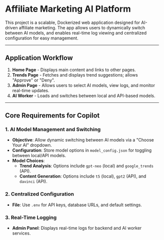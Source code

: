 
# Affiliate Marketing AI Platform

This project is a scalable, Dockerized web application designed for AI-driven affiliate marketing.
The app allows users to dynamically switch between AI models, and enables real-time log viewing
and centralized configuration for easy management.

---

## Application Workflow
1. **Home Page** - Displays main content and links to other pages.
2. **Trends Page** - Fetches and displays trend suggestions; allows "Approve" or "Deny".
3. **Admin Page** - Allows users to select AI models, view logs, and monitor real-time updates.
4. **AI Worker** - Loads and switches between local and API-based models.

---

## Core Requirements for Copilot

### 1. AI Model Management and Switching
- **Objective**: Allow dynamic switching between AI models via a "Choose Your AI" dropdown.
- **Configuration**: Store model options in `model_config.json` for toggling between local/API models.
- **Model Choices**:
  - **Trend Analysis**: Options include `gpt-neo` (local) and `google_trends` (API).
  - **Content Generation**: Options include `t5` (local), `gpt2` (API), and `davinci` (API).

### 2. Centralized Configuration
- **File**: Use `.env` for API keys, database URLs, and default settings.

### 3. Real-Time Logging
- **Admin Panel**: Displays real-time logs for backend and AI worker services.


